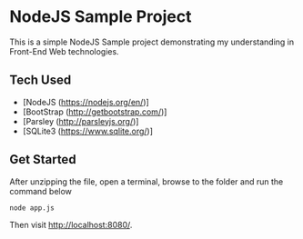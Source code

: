 
# NodeJS Sample Project

This is a simple NodeJS Sample project demonstrating my understanding in Front-End Web technologies.

## Tech Used
* [NodeJS (https://nodejs.org/en/)]
* [BootStrap (http://getbootstrap.com/)]
* [Parsley (http://parsleyjs.org/)]
* [SQLite3 (https://www.sqlite.org/)]

## Get Started

After unzipping the file, open a terminal, browse to the folder and run the command below

```sh
node app.js
```

Then visit <http://localhost:8080/>.